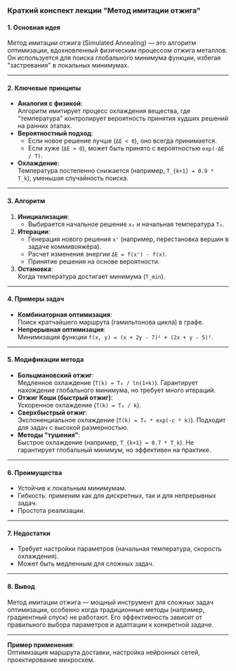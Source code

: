 ### **Краткий конспект лекции "Метод имитации отжига"**

#### **1. Основная идея**
Метод имитации отжига (Simulated Annealing) — это алгоритм оптимизации, вдохновленный физическим процессом отжига металлов. Он используется для поиска глобального минимума функции, избегая "застревания" в локальных минимумах.

---

#### **2. Ключевые принципы**
- **Аналогия с физикой**:  
  Алгоритм имитирует процесс охлаждения вещества, где "температура" контролирует вероятность принятия худших решений на ранних этапах.
- **Вероятностный подход**:  
  - Если новое решение лучше (`ΔE < 0`), оно всегда принимается.  
  - Если хуже (`ΔE > 0`), может быть принято с вероятностью `exp(-ΔE / T)`.  
- **Охлаждение**:  
  Температура постепенно снижается (например, `T_{k+1} = 0.9 * T_k`), уменьшая случайность поиска.

---

#### **3. Алгоритм**
1. **Инициализация**:  
   - Выбирается начальное решение `x₀` и начальная температура `T₀`.  
2. **Итерации**:  
   - Генерация нового решения `x'` (например, перестановка вершин в задаче коммивояжёра).  
   - Расчет изменения энергии `ΔE = f(x') - f(x)`.  
   - Принятие решения на основе вероятности.  
3. **Остановка**:  
   Когда температура достигает минимума (`T_min`).

---

#### **4. Примеры задач**
- **Комбинаторная оптимизация**:  
  Поиск кратчайшего маршрута (гамильтонова цикла) в графе.  
- **Непрерывная оптимизация**:  
  Минимизация функции `f(x, y) = (x + 2y - 7)² + (2x + y - 5)²`.

---

#### **5. Модификации метода**
- **Больцмановский отжиг**:  
  Медленное охлаждение (`T(k) = T₀ / ln(1+k)`). Гарантирует нахождение глобального минимума, но требует много итераций.  
- **Отжиг Коши (быстрый отжиг)**:  
  Ускоренное охлаждение (`T(k) = T₀ / k`).  
- **Сверхбыстрый отжиг**:  
  Экспоненциальное охлаждение (`T(k) = T₀ * exp(-c * k)`). Подходит для задач с высокой размерностью.  
- **Методы "тушения"**:  
  Быстрое охлаждение (например, `T_{k+1} = 0.7 * T_k`). Не гарантирует глобальный минимум, но эффективен на практике.

---

#### **6. Преимущества**
- Устойчив к локальным минимумам.  
- Гибкость: применим как для дискретных, так и для непрерывных задач.  
- Простота реализации.

---

#### **7. Недостатки**
- Требует настройки параметров (начальная температура, скорость охлаждения).  
- Может быть медленным для сложных задач.

---

#### **8. Вывод**
Метод имитации отжига — мощный инструмент для сложных задач оптимизации, особенно когда традиционные методы (например, градиентный спуск) не работают. Его эффективность зависит от правильного выбора параметров и адаптации к конкретной задаче.  

---

**Пример применения**:  
Оптимизация маршрута доставки, настройка нейронных сетей, проектирование микросхем.
